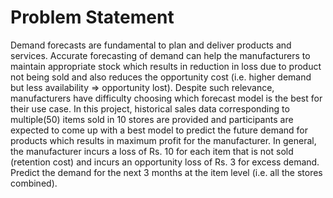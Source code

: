 # Problem Statement
Demand forecasts are fundamental to plan and deliver products and services. Accurate forecasting of demand can help the manufacturers to maintain appropriate stock which results in reduction in loss due to product not being sold and also reduces the opportunity cost (i.e. higher demand but less availability => opportunity lost). Despite such relevance, manufacturers have difficulty choosing which forecast model is the best for their use case. In this project, historical sales data corresponding to multiple(50) items sold in 10 stores are provided and participants are expected to come up with a best model to predict the future demand for products which results in
maximum profit for the manufacturer. In general, the manufacturer incurs a loss of Rs. 10 for each item that is not sold (retention cost) and incurs an opportunity loss of Rs. 3 for excess demand. Predict the demand for the next 3 months at the item level (i.e. all the stores combined).
